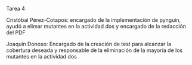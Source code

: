 Tarea 4

Cristóbal Pérez-Cotapos: encargado de la implementación de pynguin, ayudó a elimar mutantes en la actividad dos y encargado de la redacción del PDF

Joaquín Donoso: Encargado de la creación de test para alcanzar la cobertura deseada y responsable de la eliminación de la mayoría de los mutantes en la actividad dos